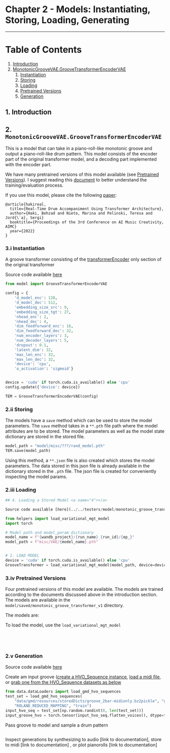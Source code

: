 # Chapter 2 - Models: Instantiating, Storing, Loading, Generating

----

# Table of Contents
1. [Introduction](#1)
2. [MonotonicGrooveVAE.GrooveTransformerEncoderVAE](#2)
   1. [Instantiation](#2_i)
   2. [Storing](#2_ii)
   3. [Loading](#2_iii)
   4. [Pretrained Versions](#2_iv)
   5. [Generation](#2_v)


## 1. Introduction <a name="1"></a>


## 2. `MonotonicGrooveVAE.GrooveTransformerEncoderVAE` <a name="3"></a>
This is a model that can take in a piano-roll-like monotonic groove and output a piano-roll-like drum pattern.
This model consists of the encoder part of the original transformer model, and a decoding part implemented with the encoder part. 

We have many pretrained versions of this model available (see [Pretrained Versions](#2_iv)). I suggest reading
this [document](https://behzadhaki.com/blog/2022/trainingGrooveTransformer/) 
to better understand the training/evaluation process.



If you use this model, please cite the following [paper](
https://behzadhaki.com/assets/pdf/Haki_2022__Real-Time_Drum_Accompaniment_Using_Transformer_Architecture.pdf):
```citation
@article{hakireal,
  title={Real-Time Drum Accompaniment Using Transformer Architecture},
  author={Haki, Behzad and Nieto, Marina and Pelinski, Teresa and Jord{\`a}, Sergi}
  booktitle={Proceedings of the 3rd Conference on AI Music Creativity, AIMC}
  year={2022}
}
```

### 3.i Instantiation <a name="3_i"></a>
A groove transformer consisting of the 
[transformerEncoder](https://pytorch.org/docs/stable/generated/torch.nn.TransformerEncoder.html#torch.nn.TransformerEncoder)
only section of the original transformer

Source code available [here](../../demos/model/monotonic_groove_transformer_v1/BasicGrooveTransformer_test.py)

```python
from model import GrooveTransformerEncoderVAE

config = {
    'd_model_enc': 128,
    'd_model_dec': 512,
    'embedding_size_src': 9,
    'embedding_size_tgt': 27,
    'nhead_enc': 2,
    'nhead_dec': 4,
    'dim_feedforward_enc': 16,
    'dim_feedforward_dec': 32,
    'num_encoder_layers': 3,
    'num_decoder_layers': 5,
    'dropout': 0.1,
    'latent_dim': 32,
    'max_len_enc': 32,
    'max_len_dec': 32,
    'device': 'cpu',
    'o_activation': 'sigmoid'}


device = 'cuda' if torch.cuda.is_available() else 'cpu'
config.update({'device': device})

TEM = GrooveTransformerEncoderVAE(config)
```

### 2.ii Storing <a name="2_ii"></a>
The models have a `save` method which can be used to store the model parameters. 
The `save` method takes in a  `**.pth` file path where the model attributes are to be stored. 
The model parameters as well as the model state dictionary are stored in the stored file.

```python
model_path = "model/misc/???/rand_model.pth"
TEM.save(model_path)
```

Using this method, a `**.json` file is also created which stores the model parameters. The data stored in 
this json file is already available in the dictionary stored in the `.pth` file. The json file is created
for conveniently inspecting the model params.

### 2.iii Loading <a name="2_iii"></a>

```python
## 4. Loading a Stored Model <a name="4"></a>

Source code available [here](../../testers/model/monotonic_groove_transformer_v1/LoaderSamplerDemo.py)

from helpers import load_variational_mgt_model
import torch

# Model path and model_param dictionary
model_name = f"{wandb_project}/{run_name}_{run_id}/{ep_}"
model_path = f"misc/VAE/{model_name}.pth"


# 1. LOAD MODEL
device = 'cuda' if torch.cuda.is_available() else 'cpu'
GrooveTransformer = load_variational_mgt_model(model_path, device=device)

```

### 3.iv Pretrained Versions <a name="3_iv"></a>
Four pretrained versions of this model are available. The models are trained according to the documents discussed above
in the introduction section. The models are available in the `model/saved/monotonic_groove_transformer_v1` directory.

The models are:


To load the model, use the `load_variational_mgt_model` 

```python





```
### 2.v Generation <a name="3_v"></a>
Source code available [here](../../demos/model/monotonic_groove_transformer_v1/LoaderSamplerDemo.py)

Create am input groove ([create a HVO_Sequence instance](https://github.com/behzadhaki/GrooveTransformer/blob/main/documentation/chapter1_Data/README.md#create-a-score-),
[load a midi file](https://github.com/behzadhaki/GrooveTransformer/blob/main/documentation/chapter1_Data/README.md#load-from-midi-), 
or [grab one from the HVO_Sequence datasets as below](https://github.com/behzadhaki/GrooveTransformer/blob/main/documentation/chapter1_Data/README.md#load-from-midi-)
```python
from data.dataLoaders import load_gmd_hvo_sequences
test_set = load_gmd_hvo_sequences(
    "data/gmd/resources/storedDicts/groove_2bar-midionly.bz2pickle", "gmd", "data/dataset_json_settings/4_4_Beats_gmd.json", [4],
    "ROLAND_REDUCED_MAPPING", "train")
input_hvo_seq = test_set[np.random.randint(0, len(test_set))]
input_groove_hvo = torch.tensor(input_hvo_seq.flatten_voices(), dtype=torch.float32)
```

Pass groove to model and sample a drum pattern
```python


```


Inspect generations by synthesizing to audio [link to documentation], 
store to midi [link to documentation] , or plot pianorolls [link to documentation]
```python


```
